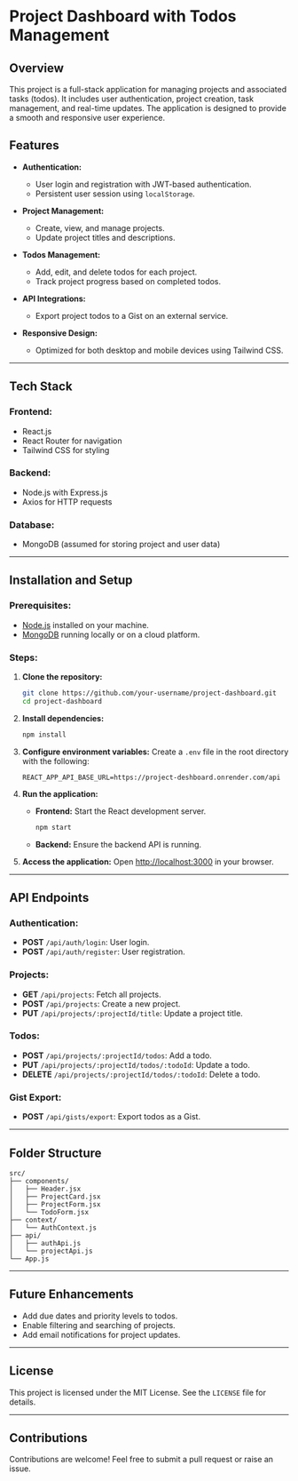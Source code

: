 # Project Dashboard with Todos Management

## Overview

This project is a full-stack application for managing projects and associated tasks (todos). It includes user authentication, project creation, task management, and real-time updates. The application is designed to provide a smooth and responsive user experience.

## Features

- **Authentication:**
  - User login and registration with JWT-based authentication.
  - Persistent user session using `localStorage`.

- **Project Management:**
  - Create, view, and manage projects.
  - Update project titles and descriptions.

- **Todos Management:**
  - Add, edit, and delete todos for each project.
  - Track project progress based on completed todos.

- **API Integrations:**
  - Export project todos to a Gist on an external service.

- **Responsive Design:**
  - Optimized for both desktop and mobile devices using Tailwind CSS.

---

## Tech Stack

### Frontend:
- React.js
- React Router for navigation
- Tailwind CSS for styling

### Backend:
- Node.js with Express.js
- Axios for HTTP requests

### Database:
- MongoDB (assumed for storing project and user data)

---

## Installation and Setup

### Prerequisites:
- [Node.js](https://nodejs.org/) installed on your machine.
- [MongoDB](https://www.mongodb.com/) running locally or on a cloud platform.

### Steps:

1. **Clone the repository:**
   ```bash
   git clone https://github.com/your-username/project-dashboard.git
   cd project-dashboard
   ```

2. **Install dependencies:**
   ```bash
   npm install
   ```

3. **Configure environment variables:**
   Create a `.env` file in the root directory with the following:
   ```env
   REACT_APP_API_BASE_URL=https://project-deshboard.onrender.com/api
   ```

4. **Run the application:**
   - **Frontend:** Start the React development server.
     ```bash
     npm start
     ```
   - **Backend:** Ensure the backend API is running.

5. **Access the application:**
   Open [http://localhost:3000](http://localhost:3000) in your browser.

---

## API Endpoints

### Authentication:
- **POST** `/api/auth/login`: User login.
- **POST** `/api/auth/register`: User registration.

### Projects:
- **GET** `/api/projects`: Fetch all projects.
- **POST** `/api/projects`: Create a new project.
- **PUT** `/api/projects/:projectId/title`: Update a project title.

### Todos:
- **POST** `/api/projects/:projectId/todos`: Add a todo.
- **PUT** `/api/projects/:projectId/todos/:todoId`: Update a todo.
- **DELETE** `/api/projects/:projectId/todos/:todoId`: Delete a todo.

### Gist Export:
- **POST** `/api/gists/export`: Export todos as a Gist.

---

## Folder Structure

```
src/
├── components/
│   ├── Header.jsx
│   ├── ProjectCard.jsx
│   ├── ProjectForm.jsx
│   └── TodoForm.jsx
├── context/
│   └── AuthContext.js
├── api/
│   ├── authApi.js
│   └── projectApi.js
└── App.js
```

---

## Future Enhancements

- Add due dates and priority levels to todos.
- Enable filtering and searching of projects.
- Add email notifications for project updates.

---

## License

This project is licensed under the MIT License. See the `LICENSE` file for details.

---

## Contributions

Contributions are welcome! Feel free to submit a pull request or raise an issue.


